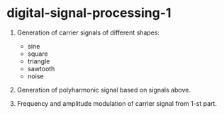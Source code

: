 # digital-signal-processing-1

1. Generation of carrier signals of different shapes:
    * sine
    * square
    * triangle
    * sawtooth
    * noise

2. Generation of polyharmonic signal based on signals above.

3. Frequency and amplitude modulation of carrier signal from 1-st part.
